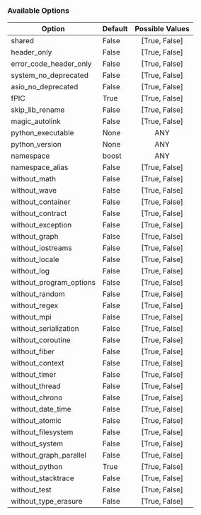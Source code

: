 ### Available Options
| Option        | Default | Possible Values  |
| ------------- |:----------------- |:------------:|
| shared      | False |  [True, False] |
| header_only      | False |  [True, False] |
| error_code_header_only      | False |  [True, False] |
| system_no_deprecated      | False |  [True, False] |
| asio_no_deprecated      | False |  [True, False] |
| fPIC      | True |  [True, False] |
| skip_lib_rename      | False |  [True, False] |
| magic_autolink      | False |  [True, False] |
| python_executable      | None |  ANY |
| python_version      | None |  ANY |
| namespace      | boost |  ANY |
| namespace_alias      | False |  [True, False] |
| without_math      | False |  [True, False] |
| without_wave      | False |  [True, False] |
| without_container      | False |  [True, False] |
| without_contract      | False |  [True, False] |
| without_exception      | False |  [True, False] |
| without_graph      | False |  [True, False] |
| without_iostreams      | False |  [True, False] |
| without_locale      | False |  [True, False] |
| without_log      | False |  [True, False] |
| without_program_options      | False |  [True, False] |
| without_random      | False |  [True, False] |
| without_regex      | False |  [True, False] |
| without_mpi      | False |  [True, False] |
| without_serialization      | False |  [True, False] |
| without_coroutine      | False |  [True, False] |
| without_fiber      | False |  [True, False] |
| without_context      | False |  [True, False] |
| without_timer      | False |  [True, False] |
| without_thread      | False |  [True, False] |
| without_chrono      | False |  [True, False] |
| without_date_time      | False |  [True, False] |
| without_atomic      | False |  [True, False] |
| without_filesystem      | False |  [True, False] |
| without_system      | False |  [True, False] |
| without_graph_parallel      | False |  [True, False] |
| without_python      | True |  [True, False] |
| without_stacktrace      | False |  [True, False] |
| without_test      | False |  [True, False] |
| without_type_erasure      | False |  [True, False] |
